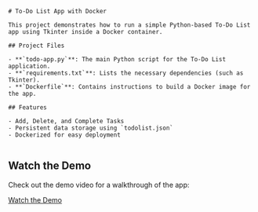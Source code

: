 
```
# To-Do List App with Docker

This project demonstrates how to run a simple Python-based To-Do List app using Tkinter inside a Docker container.

## Project Files

- **`todo-app.py`**: The main Python script for the To-Do List application.
- **`requirements.txt`**: Lists the necessary dependencies (such as Tkinter).
- **`Dockerfile`**: Contains instructions to build a Docker image for the app.

## Features

- Add, Delete, and Complete Tasks
- Persistent data storage using `todolist.json`
- Dockerized for easy deployment


```


## Watch the Demo

Check out the demo video for a walkthrough of the app:

[Watch the Demo](https://www.youtube.com/watch?v=YOUR_VIDEO_ID)
